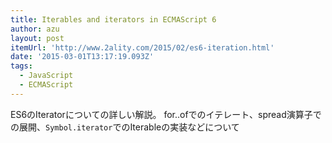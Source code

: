 ```yaml
---
title: Iterables and iterators in ECMAScript 6
author: azu
layout: post
itemUrl: 'http://www.2ality.com/2015/02/es6-iteration.html'
date: '2015-03-01T13:17:19.093Z'
tags:
  - JavaScript
  - ECMAScript
---
```

ES6のIteratorについての詳しい解説。
for..ofでのイテレート、spread演算子での展開、`Symbol.iterator`でのIterableの実装などについて
